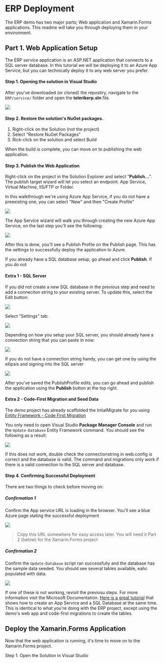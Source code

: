 ﻿
# ERP Deployment

The ERP demo has two major parts; Web application and Xamarin.Forms applications. This readme will take you through deploying them in your environment.

## Part 1. Web Application Setup

The ERP service application is an ASP.NET application that connects to a SQL server database. In this tutorial we will be deploying it to an Azure App Service, but you can technically deploy it to any web server you prefer.

#### Step 1. Opening the solution in Visual Studio

After you've downloaded (or cloned) the repostiry, navigate to the `ERP/service/` folder and open the **telerikerp.sln** file.

![](./images/part1-step1.jpg)

#### Step 2. Restore the solution's NuGet packages.

1. Right-click on the Solution (not the project)
2. Select "Restore NuGet Packages"
3. Rick-click on the solution and select Build

When the build is complete, you can move on to publishing the web application.

#### Step 3. Publish the Web Application

Right-click on the project in the Solution Explorer and select "**Publish...**". The publish target wizard will let you select an endpoint. App Service, Virtual Machine, IIS/FTP or Folder.

In this walkthrough we're using Azure App Service, if you do not have a preexisting one, you can select "New" and then "Create Profile"

![](images/part1-step3-1.jpg)

The App Service wizard will walk you through creating the new Azure App Service, on the last step you'll see the following:

![](images/part1-step3-2.jpg)

After this is done, you'll see a Publish Profile on the Publish page. This has the settings to successfully deploy the application to Azure.

If you already have a SQL database setup, go ahead and click **Publish**. If you do not 

#### Extra 1 - SQL Server

If you did not create a new SQL database in the previous step and need to add a conneciton string to your existing server. To update this, select the Edit button:

![](images/part1-step3-3.jpg)

Select "Settings" tab:

![](images/part1-step3-4.jpg)

Depending on how you setup your SQL server, you should already have a connection string that you can paste in now:

![](images/part1-step3-5.jpg)

If you do not have a connection string handy, you can get one by using the ellipsis and signing into the SQL server

![](images/part1-step3-6.jpg)

After you've saved the PublishProfile edits, you can go ahead and publish the application using the **Publish** button at the top right.

#### Extra 2 - Code-First Migration and Seed Data

The demo project has already scaffolded the IntialMigrate for you using [Entity Framework - Code First Migration](https://docs.microsoft.com/en-us/ef/ef6/modeling/code-first/migrations/)

You only need to open Visual Studio **Package Manager Console** and run the `Update-Database` Entity Framework command.  You should see the following as a result:

![](images/part1-step3-7.jpg)


If this does not work, double check the connectionstring in web.config is correct and the database is valid. The command and migrations only work if there is a valid connection to the SQL server and database.

#### Step 4. Confirming Successful Deployment

There are two things to check before moving on:

##### Confirmation 1
Confirm the App service URL is loading in the browser. You'll see a blue Azure page stating the successful deployment

![](images/part1-step4-1.jpg)

> Copy this URL somewhere for easy access later. You will need it Part 2 (below) for the Xamarin.Forms project

##### Confirmation 2
Confirm the `Update-Database` script ran successfully and the database has the sample data seeded. You should see several tables available, eahc populated with data.

![](images/part1-step4-2.jpg)


If one of these is not working, revisit the previosu steps. For more information visit the Microsoft Documentation. [Here is a great tutorial](https://docs.microsoft.com/en-us/azure/app-service/app-service-web-tutorial-dotnet-sqldatabase) that shows how to create an App Service and a SQL Database at the same time. This is identical to what you're doing with the ERP project, except using the demo's web app and code-first migrations to create the tables.

## Deploy the Xamarin.Forms Application

Now that the web application is running, it's time to move on to the Xamarin.Forms project.

Step 1. Open the Solution in Visual Studio





